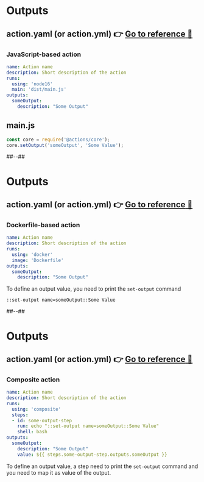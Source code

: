 <!-- .slide: -->

# Outputs

## **action.yaml** (or **action.yml**) 👉 [**Go to reference** 🔗](https://docs.github.com/en/actions/creating-actions/metadata-syntax-for-github-actions#outputs-for-docker-container-and-javascript-actions)

### JavaScript-based action

```yaml
name: Action name
description: Short description of the action
runs:
  using: 'node16'
  main: 'dist/main.js'
outputs:
  someOutput:
    description: "Some Output"
```

## **main.js**

```js
const core = require('@actions/core');
core.setOutput('someOutput', 'Some Value');
```

##--##

# Outputs

## **action.yaml** (or **action.yml**) 👉 [**Go to reference** 🔗](https://docs.github.com/en/actions/creating-actions/metadata-syntax-for-github-actions#outputs-for-docker-container-and-javascript-actions)

### Dockerfile-based action

```yaml
name: Action name
description: Short description of the action
runs:
  using: 'docker'
  image: 'Dockerfile'
outputs:
  someOutput:
    description: "Some Output"
```

To define an output value, you need to print the `set-output` command

```text
::set-output name=someOutput::Some Value
```

##--##

# Outputs

## **action.yaml** (or **action.yml**) 👉 [**Go to reference** 🔗](https://docs.github.com/en/actions/creating-actions/metadata-syntax-for-github-actions#outputs-for-composite-actions)

### Composite action

```yaml
name: Action name
description: Short description of the action
runs:
  using: 'composite'
  steps:
  - id: some-output-step
    run: echo "::set-output name=someOutput::Some Value"
    shell: bash
outputs:
  someOutput:
    description: "Some Output"
    value: ${{ steps.some-output-step.outputs.someOutput }}
```

To define an output value, a step need to print the `set-output` command and you need to map it as value of the output.
